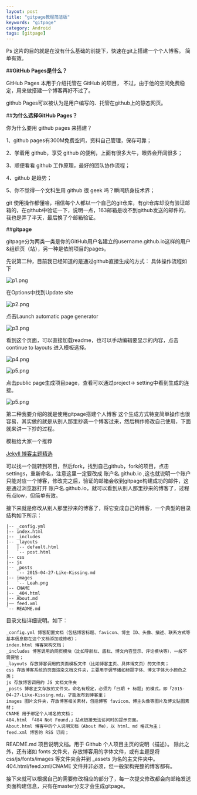 ```yaml
---
layout: post
title: "gitpage教程简洁版"
keywords: "gitpage"
category: Android
tags: [gitpage]
---
```


Ps
这片的目的就是在没有什么基础的前提下，快速在git上搭建一个个人博客。
简单有效。

##**GitHub Pages是什么？**

GitHub Pages 本用于介绍托管在 GitHub 的项目， 不过，由于他的空间免费稳定，用来做搭建一个博客再好不过了。

github Pages可以被认为是用户编写的、托管在github上的静态网页。

##**为什么选择GitHub Pages？**

你为什么要用 github pages 来搭建？

1、github pages有300M免费空间，资料自己管理，保存可靠；

2、学着用 github，享受 github 的便利，上面有很多大牛，眼界会开阔很多；

3、顺便看看 github 工作原理，最好的团队协作流程；

4、github 是趋势；

5、你不觉得一个文科生用 github 很 geek 吗？瞬间跻身技术界；

git 使用操作都懂哈，相信每个人都以一个自己的git仓库，有git仓库却没有验证邮箱的，在github中验证一下，说明一点，163邮箱是收不到github发送的邮件的，我也是弄了半天，最后换了个邮箱验证。

##**gitpage**

gitpage分为两类一类是你的GitHub用户名建立的username.github.io这样的用户&组织页（站），另一种是依附项目的pages。

先说第二种，目前我已经知道的是通过github直接生成的方式：
具体操作流程如下

![p1.png](http://i2.piimg.com/4851/23438c923bc11ffc.png)

在Options中找到Update site

![p2.png](http://i2.piimg.com/4851/64567b8463d82bff.png)

点击Launch automatic page generator

![p3.png](http://i2.piimg.com/4851/4ff4ee5ff549de98.png)

看到这个页面，可以直接加载readme，也可以手动编辑要显示的内容，点击continue to layouts 进入模板选择。

![p4.png](http://i2.piimg.com/4851/146e7181ee532859.png)

![p5.png](http://i2.piimg.com/4851/a77f0b2a5f0da82c.png)

点击public page生成项目page，查看可以通过project-> setting中看到生成的连接。

![p5.png](http://i2.piimg.com/4851/ef47cb5540134209.png)

第二种我要介绍的就是使用gitpage搭建个人博客
这个生成方式特变简单操作也很容易，其实做的就是从别人那里抄袭一个博客过来，然后稍作修改自己使用，下面就来讲一下抄的过程。

模板给大家一个推荐

[Jekyll 博客主题精选](http://azeril.me/blog/Selected-Collection-of-Jekyll-Themes.html)

可以找一个跳转到项目，然后fork，找到自己github，fork的项目，点击settings，重新命名，注意这里一定要改成  账户名.github.io ,这也就说明一个账户只能对应一个博客，修改完之后，验证的邮箱会收到gitpage构建成功的邮件，这是通过浏览器打开 账户名.github.io，就可以看到从别人那里抄来的博客了，过程有点low，但简单有效。

接下来就是修改从别人那里抄来的博客了，将它变成自己的博客，一个典型的目录结构如下所示：

    |-- _config.yml
    |-- index.html
    |-- _includes
    |-- _layouts
    |   |-- default.html
    |   `-- post.html
    |-- css
    |-- js
    |-- _posts
    |   `-- 2015-04-27-Like-Kissing.md
    |-- images
    |   `-- Leah.png 
    |-- CNAME
    |-- _404.html
    |-- About.md
    |—— feed.xml
    `-- README.md

目录文档详细说明。如下：

	_config.yml 博客配置文档（包括博客标题、favicon、博主 ID、头像、描述、联系方式等基本信息都在这个文档添加或修改）；
	index.html 博客架构文档；
	_includes 博客调用的网页模块（比如导航栏、底栏、博文内容显示、评论模块等），一般不需要管；
	_layouts 存放博客调用的页面模板文件（比如博客主页、具体博文页）的文件夹；
	css 存放博客系统的页面渲染文档文件夹，主要用于调节诸如标题字体、博文字体大小颜色之类；
	js 存放博客调用的 JS 文档文件夹
	_posts 博客正文存放的文件夹。命名有规定，必须为「日期 + 标题」的模式，即「2015-04-27-Like-Kissing.md」，才能发布到博客里；
	images 图片文件夹，存放博客相关素材，包括博客 favicon、博主头像等图片及博文贴图素材；
	CNAME 用于绑定个人域名的文档；
	404.html 「404 Not Found.」站点链接无法访问时的提示页面。
	About.html 博客中的个人说明文档（About Me），以 html、md 格式为主；
	feed.xml 博客的 RSS 订阅；
	
README.md 项目说明文档。用于 Github 个人项目主页的说明（描述）。
除此之外，还有诸如 fonts 文件夹，存放博客用的字体文件，或有主题是将 css/js/fonts/images 等文件夹合并到 _assets 为名的主文件夹中。404.html/feed.xml/CNAME 文件并非必须，但一般架构完整的博客都有。

接下来就可以根据自己的需要修改相应的部分了，每一次提交修改都会向邮箱发送页面构建信息，只有在master分支才会生成gitpage。

